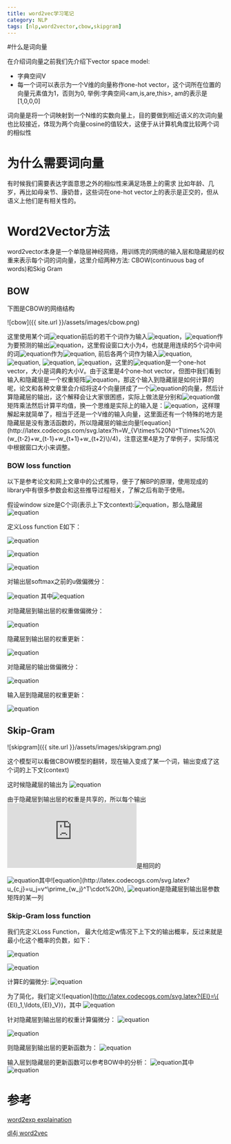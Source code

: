 ```yaml
---
title: word2vec学习笔记
category: NLP
tags: [nlp,word2vector,cbow,skipgram]
---
```


#什么是词向量

在介绍词向量之前我们先介绍下vector space model:

* 字典空间V
* 每一个词可以表示为一个V维的向量称作one-hot vector，这个词所在位置的向量元素值为1，否则为0, 举例:字典空间<am,is,are,this>, am的表示是[1,0,0,0]

词向量是将一个词映射到一个N维的实数向量上，目的要做到相近语义的次词向量也比较接近，体现为两个向量cosine的值较大，这便于从计算机角度比较两个词的相似性


# 为什么需要词向量

有时候我们需要表达字面意思之外的相似性来满足场景上的需求
比如年龄、几岁，再比如母亲节、康奶昔，这些词在one-hot vector上的表示是正交的，但从语义上他们是有相关性的。

# Word2Vector方法
word2vector本身是一个单隐层神经网络，用训练完的网络的输入层和隐藏层的权重来表示每个词的词向量，这里介绍两种方法: CBOW(continuous bag of words)和Skig Gram

## BOW
下图是CBOW的网络结构

![cbow]({{ site.url }}/assets/images/cbow.png)

这里使用某个词![equation](http://latex.codecogs.com/svg.latex?\matchbf{w_t})前后的若干个词作为输入![equation](http://latex.codecogs.com/svg.latex?\matchbf{x})，![equation](http://latex.codecogs.com/svg.latex?\matchbf{w_t})作为要预测的输出![equation](http://latex.codecogs.com/svg.latex?\matchbf{y})，这里假设窗口大小为4，也就是用连续的5个词中间的词![equation](http://latex.codecogs.com/svg.latex?\mathbf{w_t})作为![equation](http://latex.codecogs.com/svg.latex?\mathbf{y}), 前后各两个词作为输入![equation](http://latex.codecogs.com/svg.latex?\mathbf{w_{t-2}}), ![equation](http://latex.codecogs.com/svg.latex?\mathbf{w_{t-1}}), ![equation](http://latex.codecogs.com/svg.latex?\mathbf{w_{t+1}}), ![equation](http://latex.codecogs.com/svg.latex?\mathbf{w_{t+2}})，这里的![equation](http://latex.codecogs.com/svg.latex?\mathbf{w})是一个one-hot vector，大小是词典的大小V。由于这里是4个one-hot vector，但图中我们看到输入和隐藏层是一个权重矩阵![equation](http://latex.codecogs.com/svg.latex?W_{V\times%20N})，那这个输入到隐藏层是如何计算的呢，论文和各种文章里会介绍将这4个向量拼成了一个![equation](http://latex.codecogs.com/svg.latex?4\times%20V)的向量，然后计算隐藏层的输出，这个解释会让大家很困惑，实际上做法是分别和![equation](http://latex.codecogs.com/svg.latex?W_{V\times%20N})做矩阵乘法然后计算平均值，换一个思维是实际上的输入是：![equation](http://latex.codecogs.com/svg.latex?(w_{t-2}+w_{t-1}+w_{t+1}+w_{t+2})/4)，这样理解起来就简单了，相当于还是一个V维的输入向量，这里面还有一个特殊的地方是隐藏层是没有激活函数的，所以隐藏层的输出向量![equation](http://latex.codecogs.com/svg.latex?h=W_{V\times%20N}^T\times%20\(w_{t-2}+w_{t-1}+w_{t+1}+w_{t+2}\)/4)，注意这里4是为了举例子，实际情况中根据窗口大小来调整。


### BOW loss function
以下是参考论文和网上文章中的公式推导，便于了解BP的原理，使用现成的library中有很多参数会和这些推导过程相关，了解之后有助于使用。

假设window size是C个词(表示上下文context):![equation](http://latex.codecogs.com/svg.latex?\{x_1,...,x_c\})，那么隐藏层
![equation](http://latex.codecogs.com/svg.latex?h=W_{V\times%20N}^{T}\frac{\sum_{i=1}^{C}\mathbf{x_i}}{C})

定义Loss function E如下：

![equation](http://latex.codecogs.com/svg.latex?E=-\log%20p(w_o\mid%20w_{i,1},\ldots,w_{i,C}))

![equation](http://latex.codecogs.com/svg.latex?=-u_{j^*}+\log\sum_{j\prime=1}^{V}\exp(u_j^\prime))

![equation](http://latex.codecogs.com/svg.latex?=-{v^\prime}_{w_o}^{T}\cdot%20{h}+\log\sum_{j^\prime=1}^{V}\exp({v^\prime}_{w_j}^{T}\cdot\%20{h}))

对输出层softmax之前的u做偏微分：

![equation](http://latex.codecogs.com/svg.latex?\frac{\partial{E}}{\partial{u_j}}=y_j-t_j=e_j)
其中![equation](http://latex.codecogs.com/svg.latex?t_j=1(j=j^*))

对隐藏层到输出层的权重做偏微分：

![equation](http://latex.codecogs.com/svg.latex?\frac{\partial{E}}{\partial{w^\prime_{ij}}}=\frac{\partial{E}}{\partial{u_j}}\cdot\frac{\partial{u_j}}{\partial{w^\prime_{ij}}}=e_j\cdot%20h_i)

隐藏层到输出层的权重更新：

![equation](http://latex.codecogs.com/svg.latex?{v^\prime}_{w_j}={v^\prime}_{w_j}-\eta\cdot%20e_j\cdot%20{h})


对隐藏层的输出做偏微分：

![equation](http://latex.codecogs.com/svg.latex?\frac{\partial{E}}{\partial{h_i}}=\sum_{j=1}^{V}\frac{\partial{E}}{\partial{u_j}}\cdot\frac{u_j}{h_i}=\sum_{j=1}^{V}e_j\cdot%20w^\prime_{ij}:={EH}_i)

输入层到隐藏层的权重更新：

![equation](http://latex.codecogs.com/svg.latex?{v}_{w_{I,c}}={v}_{w_{I,c}}-\frac{1}{C}\eta\cdot%20e_j\cdot%20{h})


## Skip-Gram
![skipgram]({{ site.url }}/assets/images/skipgram.png)

这个模型可以看做CBOW模型的翻转，现在输入变成了某一个词，输出变成了这个词的上下文(context)

这时候隐藏层的输出为
![equation](http://latex.codecogs.com/svg.latex?h=W_{k,\cdot}^T:=v_{w_I}^T)

由于隐藏层到输出层的权重是共享的，所以每个输出![equation](http://latex.codecogs.com/svg.latex?y)是相同的

![equation](http://latex.codecogs.com/svg.latex?p(w_{c,j}=w_{O,c}\mid%20W_I)=y_{c,j}=\frac{\exp(u_{c,j})}{\sum_{j^\prime=1}^{V}\exp(u_{j^\prime})})其中![equation](http://latex.codecogs.com/svg.latex?u_{c,j}=u_j=v^\prime_{w_j}^T\cdot%20h), ![equation](http://latex.codecogs.com/svg.latex?v^\prime_{w_j})是隐藏层到输出层参数矩阵的某一列

### Skip-Gram loss function
我们先定义Loss Function， 最大化给定w情况下上下文的输出概率，反过来就是最小化这个概率的负数，如下：

![equation](http://latex.codecogs.com/svg.latex?E=-\log%20p(w_{O,1},\ldots,w_{O,C}\mid%20w_I)=-\log\prod_{c=1}^C\frac{\exp(u_{c,j_c^*})}{\sum_{j^\prime=1}^{V}\exp(u_j^\prime)})

![equation](http://latex.codecogs.com/svg.latex?=-\sum_{c=1}^{C}u_{j_c^*}+C\cdot\log\sum_{j^\prime=1}^{V}\exp(u_{j^\prime}))

计算E的偏微分:
![equation](http://latex.codecogs.com/svg.latex?=\frac{\partial{E}}{\partial{u_{c,j}}=\sum_{c=1}^{C}y_{c,j}-t_{c,j}=\sum_{c=1}^{C}e_{c,j}})


为了简化，我们定义![equation](http://latex.codecogs.com/svg.latex?{EI}=\{ {EI}_1,\ldots,{EI}_V\})，其中
![equation](http://latex.codecogs.com/svg.latex?{EI}_j=\sum_{c=1}^{C}e_{c,j})

针对隐藏层到输出层的权重计算偏微分：
![equation](http://latex.codecogs.com/svg.latex?\frac{\partial{E}}{\partial{w^\prime_{ij}}}=\sum_{c=1}^{C}\frac{\partial%20E}{\partial%20u_{c,j}}\cdot\frac{\partial%20u_{c,j}}{\partial{w^\prime_{ij}}})


![equation](http://latex.codecogs.com/svg.latex?={EI}_j\cdot%20h_i)

则隐藏层到输出层的更新函数为：
![equation](http://latex.codecogs.com/svg.latex?w^\prime_{ij}=w^\prime_{ij}-\eta\cdot%20{EI}_j\cdot%20h_i)

输入层到隐藏层的更新函数可以参考BOW中的分析：
![equation](http://latex.codecogs.com/svg.latex?v_{wI}=v_{wI}-\eta\cdot{EH}^T)其中![equation](http://latex.codecogs.com/svg.latex?{EH}_i=\sum_{j=1}^{V}{EI}_j\cdot%20w^\prime_{ij})




# 参考
[word2exp explaination](http://www-personal.umich.edu/~ronxin/pdf/w2vexp.pdf)

[dl4j word2vec](https://deeplearning4j.org/word2vec.html)
